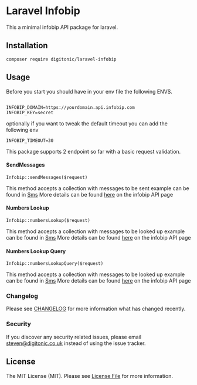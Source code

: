 # Laravel Infobip 

This a minimal infobip API package for laravel.

## Installation

`composer require digitonic/laravel-infobip`

## Usage

Before you start you should have in your env file the following ENVS.

```

INFOBIP_DOMAIN=https://yourdomain.api.infobip.com
INFOBIP_KEY=secret

```

optionally if you want to tweak the default timeout you can add the following env

```
INFOBIP_TIMEOUT=30
```


This package supports 2 endpoint so far with a basic request validation.

#### SendMessages

`Infobip::sendMessages($request)`

This method accepts a collection with messages to be sent example can be found in [Sms](tests/files/sms.json) More details can be found [here](https://www.infobip.com/docs/api/channels/sms) on the infobip API page


#### Numbers Lookup

`Infobip::numbersLookup($request)`

This method accepts a collection with messages to be looked up example can be found in [Sms](tests/files/lookup.json) More details can be found [here](https://www.infobip.com/docs/api/platform-connectivity/number-lookup/number-context-lookup-async) on the infobip API page


#### Numbers Lookup Query

`Infobip::numbersLookupQuery($request)`

This method accepts a collection with messages to be looked up example can be found in [Sms](tests/files/lookup-query.json) More details can be found [here](https://www.infobip.com/docs/api/platform-connectivity/number-lookup/number-context-lookup) on the infobip API page


### Changelog

Please see [CHANGELOG](CHANGELOG.md) for more information what has changed recently.


### Security

If you discover any security related issues, please email steven@digitonic.co.uk instead of using the issue tracker.


## License

The MIT License (MIT). Please see [License File](LICENSE.md) for more information.

